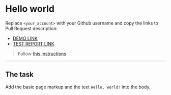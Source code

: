# Hello world
Replace `<your_account>` with your Github username and copy the links to Pull Request description:
- [DEMO LINK](https://AndreyChernysh.github.io/layout_hello-world/)
- [TEST REPORT LINK](https://AndreyChernysh.github.io/layout_hello-world/report/html_report/)

> Follow [this instructions](https://mate-academy.github.io/layout_task-guideline/#how-to-solve-the-layout-tasks-on-github)
___

## The task
Add the basic page markup and the text `Hello, world!` into the body.
